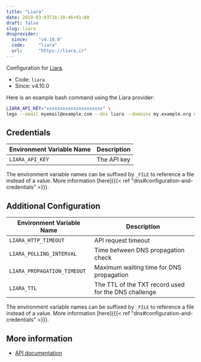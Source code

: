```yaml
---
title: "Liara"
date: 2019-03-03T16:39:46+01:00
draft: false
slug: liara
dnsprovider:
  since:    "v4.10.0"
  code:     "liara"
  url:      "https://liara.ir"
---
```


<!-- THIS DOCUMENTATION IS AUTO-GENERATED. PLEASE DO NOT EDIT. -->
<!-- providers/dns/liara/liara.toml -->
<!-- THIS DOCUMENTATION IS AUTO-GENERATED. PLEASE DO NOT EDIT. -->


Configuration for [Liara](https://liara.ir).


<!--more-->

- Code: `liara`
- Since: v4.10.0


Here is an example bash command using the Liara provider:

```bash
LIARA_API_KEY="xxxxxxxxxxxxxxxxxxxxx" \
lego --email myemail@example.com --dns liara --domains my.example.org run
```




## Credentials

| Environment Variable Name | Description |
|-----------------------|-------------|
| `LIARA_API_KEY` | The API key |

The environment variable names can be suffixed by `_FILE` to reference a file instead of a value.
More information [here]({{< ref "dns#configuration-and-credentials" >}}).


## Additional Configuration

| Environment Variable Name | Description |
|--------------------------------|-------------|
| `LIARA_HTTP_TIMEOUT` | API request timeout |
| `LIARA_POLLING_INTERVAL` | Time between DNS propagation check |
| `LIARA_PROPAGATION_TIMEOUT` | Maximum waiting time for DNS propagation |
| `LIARA_TTL` | The TTL of the TXT record used for the DNS challenge |

The environment variable names can be suffixed by `_FILE` to reference a file instead of a value.
More information [here]({{< ref "dns#configuration-and-credentials" >}}).




## More information

- [API documentation](https://dns-service.iran.liara.ir/swagger)

<!-- THIS DOCUMENTATION IS AUTO-GENERATED. PLEASE DO NOT EDIT. -->
<!-- providers/dns/liara/liara.toml -->
<!-- THIS DOCUMENTATION IS AUTO-GENERATED. PLEASE DO NOT EDIT. -->

